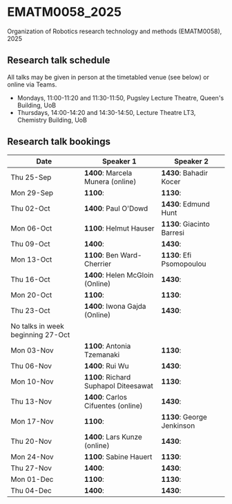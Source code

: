# EMATM0058_2025
Organization of Robotics research technology and methods (EMATM0058), 2025

## Research talk schedule

All talks may be given in person at the timetabled venue (see below) or online via Teams.

- Mondays, 11:00-11:20 and 11:30-11:50, Pugsley Lecture Theatre, Queen's Building, UoB
- Thursdays, 14:00-14:20 and 14:30-14:50, Lecture Theatre LT3, Chemistry Building, UoB

## Research talk bookings

| Date | Speaker 1 | Speaker 2 |
| --- | --- | --- |
| Thu 25-Sep | **1400**: Marcela Munera (online)  | **1430**: Bahadir Kocer |
| Mon 29-Sep | **1100**:  | **1130**:  |
| Thu 02-Oct | **1400**: Paul O'Dowd  |**1430**: Edmund Hunt |
| Mon 06-Oct | **1100**: Helmut Hauser  |**1130**: Giacinto Barresi|
| Thu 09-Oct | **1400**:   |**1430**: |
| Mon	13-Oct | **1100**: Ben Ward-Cherrier   |**1130**: Efi Psomopoulou|
| Thu 16-Oct | **1400**: Helen McGloin (Online)  |**1430**: |
| Mon	20-Oct | **1100**:   |**1130**: |
| Thu 23-Oct | **1400**: Iwona Gajda (Online)  |**1430**: |
| No talks in week beginning 27-Oct	
| Mon	03-Nov | **1100**: Antonia Tzemanaki  |**1130**:|
| Thu 06-Nov | **1400**: Rui Wu  |**1430**: |
| Mon	10-Nov | **1100**: Richard Suphapol Diteesawat  |**1130**: |
| Thu 13-Nov | **1400**: Carlos Cifuentes (online) |**1430**: |
| Mon	17-Nov | **1100**:   |**1130**: George Jenkinson|
| Thu 20-Nov | **1400**: Lars Kunze (online)  |**1430**: |
| Mon	24-Nov | **1100**: Sabine Hauert  |**1130**: |
| Thu 27-Nov | **1400**:   |**1430**: |
| Mon	01-Dec | **1100**:   |**1130**: |
| Thu 04-Dec | **1400**:   |**1430**: |
